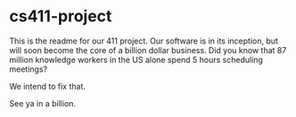 # cs411-project

This is the readme for our 411 project. Our software is in its inception, but will soon become the core of a billion dollar business.
Did you know that 87 million knowledge workers in the US alone spend 5 hours scheduling meetings?

We intend to fix that.

See ya in a billion.
